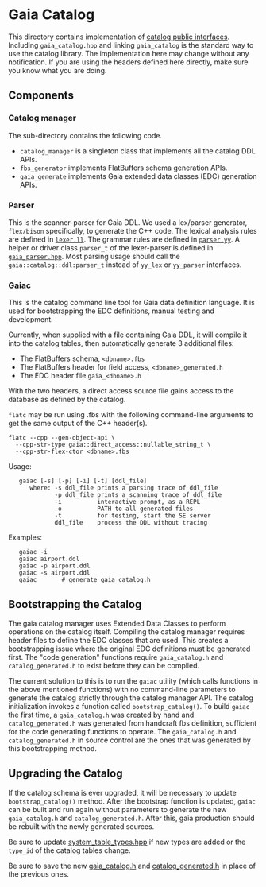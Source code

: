 # Gaia Catalog

This directory contains implementation of [catalog public interfaces](../inc/public/catalog/gaia_catalog.hpp).
Including `gaia_catalog.hpp` and linking `gaia_catalog` is the standard way to use the catalog library.
The implementation here may change without any notification.
If you are using the headers defined here directly, make sure you know what you are doing.

## Components

### Catalog manager
The sub-directory contains the following code.

- `catalog_manager` is a singleton class that implements all the catalog DDL APIs.
- `fbs_generator` implements FlatBuffers schema generation APIs.
- `gaia_generate` implements Gaia extended data classes (EDC) generation APIs.

### Parser
This is the scanner-parser for Gaia DDL.
We used a lex/parser generator, `flex/bison` specifically, to generate the C++ code.
The lexical analysis rules are defined in [`lexer.ll`](parser/src/lexer.ll).
The grammar rules are defined in [`parser.yy`](parser/src/parser.yy).
A helper or driver class `parser_t` of the lexer-parser is defined in [`gaia_parser.hpp`](parser/inc/gaia_parser.hpp).
Most parsing usage should call the `gaia::catalog::ddl:parser_t` instead of `yy_lex` or `yy_parser` interfaces.

### Gaiac
This is the catalog command line tool for Gaia data definition language.
It is used for bootstrapping the EDC definitions, manual testing and development.

Currently, when supplied with a file containing Gaia DDL, it will compile it into
the catalog tables, then automatically generate 3 additional files:
- The FlatBuffers schema, `<dbname>.fbs`
- The FlatBuffers header for field access, `<dbname>_generated.h`
- The EDC header file `gaia_<dbname>.h`

With the two headers, a direct access source file gains access to the database as
defined by the catalog.

`flatc` may be run using <dbname>.fbs with the following command-line arguments to get the same output of the C++ header(s).

```
flatc --cpp --gen-object-api \
  --cpp-str-type gaia::direct_access::nullable_string_t \
  --cpp-str-flex-ctor <dbname>.fbs
```

Usage:
```
   gaiac [-s] [-p] [-i] [-t] [ddl_file]
      where: -s ddl_file prints a parsing trace of ddl_file
             -p ddl_file prints a scanning trace of ddl_file
             -i          interactive prompt, as a REPL
             -o          PATH to all generated files
             -t          for testing, start the SE server
             ddl_file    process the DDL without tracing
```
Examples:
```
   gaiac -i
   gaiac airport.ddl
   gaiac -p airport.ddl
   gaiac -s airport.ddl
   gaiac       # generate gaia_catalog.h
```

## Bootstrapping the Catalog
The gaia catalog manager uses Extended Data Classes to perform operations on the catalog itself.
Compiling the catalog manager requires header files to define the EDC classes that are used.
This creates a bootstrapping issue where the original EDC definitions must be generated first.
The "code generation" functions require `gaia_catalog.h` and `catalog_generated.h` to exist before they can be compiled.

The current solution to this is to run the `gaiac` utility (which calls functions in the above mentioned functions) with no command-line parameters to generate the catalog strictly through the catalog manager API.
The catalog initialization invokes a function called `bootstrap_catalog()`.
To build `gaiac` the first time, a `gaia_catalog.h` was created by hand and `catalog_generated.h` was generated from handcraft fbs definition, sufficient for the code generating functions to operate.
The `gaia_catalog.h` and `catalog_generated.h` in source control are the ones that was generated by this bootstrapping method.

## Upgrading the Catalog
If the catalog schema is ever upgraded, it will be necessary to update `bootstrap_catalog()` method. After the bootstrap function is updated, `gaiac` can be built and run again without parameters to generate the new `gaia_catalog.h` and `catalog_generated.h`.
After this, gaia production should be rebuilt with the newly generated sources.

Be sure to update [system_table_types.hpp](../inc/internal/common/system_table_types.hpp) if new types are added or the `type_id` of the catalog tables change.

Be sure to save the new [gaia_catalog.h](../inc/internal/catalog/gaia_catalog.h) and [catalog_generated.h](../inc/internal/catalog/catalog_generated.h) in place of the previous ones.
